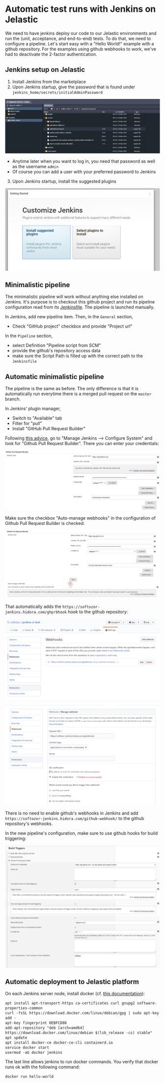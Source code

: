 # Automatic test runs with Jenkins on Jelastic

We need to have jenkins deploy our code to our Jelastic environments and run the (unit, acceptance, and end-to-end) tests. To do that, we need to configure a pipeline. Let's start easy with a "Hello World!" example with a github repository. For the examples using github webhooks to work, we've had to deactivate the 2-factor authentication.

## Jenkins setup on Jelastic

1. Install Jenkins from the marketplace
2. Upon Jenkins startup, give the password that is found under `jenkins_home/secrets/initialAdminPassword`

![initial admin password](doc/img/initial-admin-password.png)

* Anytime later when you want to log in, you need that password as well as the username `admin`
* Of course you can add a user with your preferred password to Jenkins

3. Upon Jenkins startup, install the suggested plugins

![install suggested plugins](doc/img/install-suggested-plugins.png)

## Minimalistic pipeline

The minimalistic pipeline will work without anything else installed on Jenkins. It's purpose is to checkout this github project and run its pipeline configuration read from its [Jenkinsfile](Jenkinsfile_minimal_HelloWorld). The pipeline is launched manually.

In Jenkins, add new pipeline item. Then, in the `General` section,

* Check "GitHub project" checkbox and provide "Project url"

In the `Pipeline` section,

* select Definition "Pipeline script from SCM"
* provide the github's repository access data
* make sure the Script Path is filled up with the correct path to the `Jenkinsfile`

## Automatic minimalistic pipeline

The pipeline is the same as before. The only difference is that it is automatically run everytime there is a merged pull request on the `master` branch.

In Jenkins' plugin manager,

* Switch to "Available" tab
* Filter for "pull"
* Install "GitHub Pull Request Builder"

Following [this advice](https://devopscube.com/jenkins-build-trigger-github-pull-request/), go to "Manage Jenkins --> Configure System" and look for "Github Pull Request Builder". There you can enter your credentials:

![Github Pull Request Builder configuration in Jenkins](doc/img/github-pull-request-builder-jenkins.png)

Make sure the checkbox "Auto-manage webhooks" in the configuration of Github Pull Request Builder is checked:

![Auto-manage webhooks](doc/img/auto-manage-webhooks.png)

That automatically adds the `https://softozor-jenkins.hidora.com/ghprbhook` hook to the github repository:

![Automatic github webhook configuration](doc/img/github-automatic-webhook-configuration.png)

![Github Pull Request Builder webhook](doc/img/github-repo-webhook.png)

There is no need to enable github's webhooks in Jenkins and add `https://softozor-jenkins.hidora.com/github-webhook/` to the github repository's webhooks.  

In the new pipeline's configuration, make sure to use github hooks for build triggering:

![Use github hooks for build triggering](doc/img/use-github-hooks-for-build-triggering.png)

## Automatic deployment to Jelastic platform

On each Jenkins server node, install docker (cf. [this documentation](https://docs.docker.com/install/linux/docker-ce/debian/)):

```
apt install apt-transport-https ca-certificates curl gnupg2 software-properties-common
curl -fsSL https://download.docker.com/linux/debian/gpg | sudo apt-key add -
apt-key fingerprint 0EBFCD88
add-apt-repository "deb [arch=amd64] https://download.docker.com/linux/debian $(lsb_release -cs) stable"
apt update
apt install docker-ce docker-ce-cli containerd.io
service docker start
usermod -aG docker jenkins
```

The last line allows jenkins to run docker commands. You verify that docker runs ok with the following command:

```
docker run hello-world
```